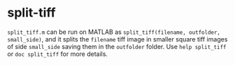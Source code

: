 split-tiff
===

`split_tiff.m` can be run on MATLAB as `split_tiff(filename, outfolder, small_side)`, and it splits the `filename` tiff image in smaller square tiff images of side `small_side` saving them in the `outfolder` folder. Use `help split_tiff` or `doc split_tiff` for more details.
